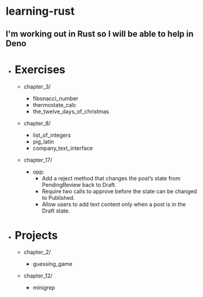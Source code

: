 
# learning-rust

## I'm working out in Rust so I will be able to help in Deno

+ # Exercises

  + chapter_3/
    + fibonacci_number
    + thermostate_calc
    + the_twelve_days_of_christmas

  + chapter_8/
    + list_of_integers
    + pig_latin
    + company_text_interface
    
  + chapter_17/
    + opp:
      + Add a reject method that changes the post’s state from PendingReview back to Draft.
      + Require two calls to approve before the state can be changed to Published.
      + Allow users to add text content only when a post is in the Draft state.
    
+ # Projects

  + chapter_2/
    + guessing_game

  + chapter_12/
    + minigrep
